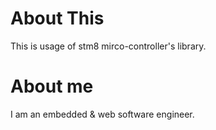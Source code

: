 # About This
This is usage of stm8 mirco-controller's library.

# About me
I am an embedded & web software engineer.
